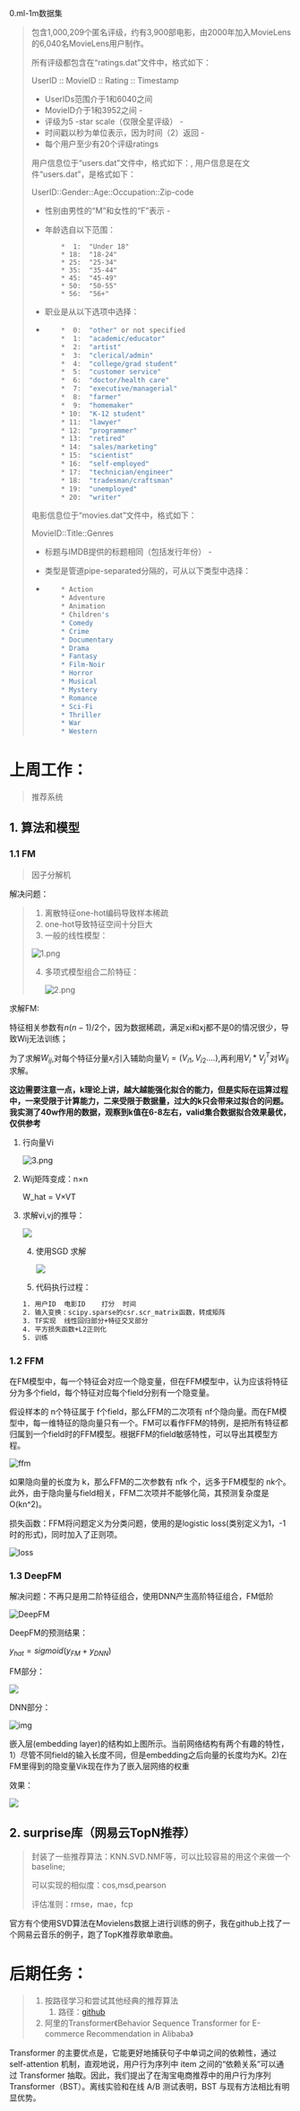 0.ml-1m数据集

> 包含1,000,209个匿名评级，约有3,900部电影，由2000年加入MovieLens的6,040名MovieLens用户制作。
>
> 所有评级都包含在“ratings.dat”文件中，格式如下：
>
> UserID :: MovieID :: Rating :: Timestamp  
>
> - UserIDs范围介于1和6040之间 
> - MovieID介于1和3952之间 - 
> - 评级为5 -star scale（仅限全星评级） -
> - 时间戳以秒为单位表示，因为时间（2）返回 - 
> - 每个用户至少有20个评级ratings
>
> 用户信息位于“users.dat”文件中，格式如下：, 用户信息是在文件“users.dat”，是格式如下：
>
> UserID::Gender::Age::Occupation::Zip-code
>
> - 性别由男性的“M”和女性的“F”表示 - 
>
> - 年龄选自以下范围：
>
>   ```
>   	*  1:  "Under 18"
>   	* 18:  "18-24"
>   	* 25:  "25-34"
>   	* 35:  "35-44"
>   	* 45:  "45-49"
>   	* 50:  "50-55"
>   	* 56:  "56+"
>   ```
>
> - 职业是从以下选项中选择：
>
> - ```bash
>       *  0:  "other" or not specified
>   	*  1:  "academic/educator"
>   	*  2:  "artist"
>   	*  3:  "clerical/admin"
>   	*  4:  "college/grad student"
>   	*  5:  "customer service"
>   	*  6:  "doctor/health care"
>   	*  7:  "executive/managerial"
>   	*  8:  "farmer"
>   	*  9:  "homemaker"
>   	* 10:  "K-12 student"
>   	* 11:  "lawyer"
>   	* 12:  "programmer"
>   	* 13:  "retired"
>   	* 14:  "sales/marketing"
>   	* 15:  "scientist"
>   	* 16:  "self-employed"
>   	* 17:  "technician/engineer"
>   	* 18:  "tradesman/craftsman"
>   	* 19:  "unemployed"
>   	* 20:  "writer"
>   ```
>
> 电影信息位于“movies.dat”文件中，格式如下：
>
> MovieID::Title::Genres
>
> - 标题与IMDB提供的标题相同（包括发行年份） - 
>
> - 类型是管道pipe-separated分隔的，可从以下类型中选择：
>
> - ```bash
>   	* Action
>   	* Adventure
>   	* Animation
>   	* Children's
>   	* Comedy
>   	* Crime
>   	* Documentary
>   	* Drama
>   	* Fantasy
>   	* Film-Noir
>   	* Horror
>   	* Musical
>   	* Mystery
>   	* Romance
>   	* Sci-Fi
>   	* Thriller
>   	* War
>   	* Western
>   ```

# 上周工作：

> 推荐系统

## 1. 算法和模型

### 1.1 FM

> 因子分解机

解决问题：

> 1. 离散特征one-hot编码导致样本稀疏
> 2. one-hot导致特征空间十分巨大
> 3. 一般的线性模型：
>
> ![1.png](https://i.loli.net/2019/06/19/5d09d4836e08c82747.png)
>
> 4. 多项式模型组合二阶特征：
>
>    ![2.png](https://i.loli.net/2019/06/19/5d09d4e387cba21634.png)

求解FM:

特征相关参数有$n(n-1)/2$个，因为数据稀疏，满足xi和xj都不是0的情况很少，导致Wij无法训练；

为了求解$W_{ij}$,对每个特征分量$x_i$引入辅助向量$V_i = (V_{i1},V_{i2}....)$,再利用$V_i*V_j^T$对$W_{ij}$求解。

**这边需要注意一点，k理论上讲，越大越能强化拟合的能力，但是实际在运算过程中，一来受限于计算能力，二来受限于数据量，过大的k只会带来过拟合的问题。我实测了40w作用的数据，观察到k值在6-8左右，valid集合数据拟合效果最优，仅供参考**

1. 行向量Vi

   ![3.png](https://i.loli.net/2019/06/19/5d09d811a674882038.png)

2. Wij矩阵变成：n×n

   W_hat = V×VT

3. 求解vi,vj的推导：

   ![](https://upload-images.jianshu.io/upload_images/4155986-6d08a2cdcc6668fb.png)

   4. 使用SGD 求解

      ![](https://upload-images.jianshu.io/upload_images/4155986-b79f3cdc1229ffbb.png?imageMogr2/auto-orient/strip%7CimageView2/2/w/389/format/webp)

   5. 代码执行过程：

   ```reStructuredText
   1. 用户ID	电影ID	打分	时间
   2. 输入变换：scipy.sparse的csr.scr_matrix函数，转成矩阵
   3. TF实现  线性回归部分+特征交叉部分
   4. 平方损失函数+L2正则化
   5. 训练
   ```

### 1.2 FFM

在FM模型中，每一个特征会对应一个隐变量，但在FFM模型中，认为应该将特征分为多个field，每个特征对应每个field分别有一个隐变量。

假设样本的 n个特征属于 f个field，那么FFM的二次项有 nf个隐向量。而在FM模型中，每一维特征的隐向量只有一个。FM可以看作FFM的特例，是把所有特征都归属到一个field时的FFM模型。根据FFM的field敏感特性，可以导出其模型方程。

![ffm](https://upload-images.jianshu.io/upload_images/4155986-d04fed8047209d53.png?imageMogr2/auto-orient/strip%7CimageView2/2/w/764/format/webp)

如果隐向量的长度为 k，那么FFM的二次参数有 nfk 个，远多于FM模型的 nk个。此外，由于隐向量与field相关，FFM二次项并不能够化简，其预测复杂度是 O(kn^2)。

损失函数：FFM将问题定义为分类问题，使用的是logistic loss(类别定义为1，-1时的形式)，同时加入了正则项。

![loss](https://upload-images.jianshu.io/upload_images/4155986-c2df975e6e6a7847.png?imageMogr2/auto-orient/strip%7CimageView2/2/w/716/format/webp)

### 1.3 DeepFM

解决问题：不再只是用二阶特征组合，使用DNN产生高阶特征组合，FM低阶

![DeepFM](https://upload-images.jianshu.io/upload_images/4155986-cd51e0bd97ab285d.png?imageMogr2/auto-orient/strip%7CimageView2/2/w/1000/format/webp)

DeepFM的预测结果：

$y_{hat} = sigmoid(y_{FM} + y_{DNN})$

FM部分：

![](https://upload-images.jianshu.io/upload_images/4155986-d144aba541c68a34.png?imageMogr2/auto-orient/strip%7CimageView2/2/w/582/format/webp)

DNN部分：

![img](https://upload-images.jianshu.io/upload_images/4155986-f9af97ad7e0f5b88.png?imageMogr2/auto-orient/strip%7CimageView2/2/w/558/format/webp)

嵌入层(embedding layer)的结构如上图所示。当前网络结构有两个有趣的特性，1）尽管不同field的输入长度不同，但是embedding之后向量的长度均为K。2)在FM里得到的隐变量Vik现在作为了嵌入层网络的权重

效果：

![](https://upload-images.jianshu.io/upload_images/4155986-908ee89d46240580.png?imageMogr2/auto-orient/strip%7CimageView2/2/w/1000/format/webp)



## 2. surprise库（网易云TopN推荐）

> 封装了一些推荐算法：KNN.SVD.NMF等，可以比较容易的用这个来做一个baseline;
>
> 可以实现的相似度：cos,msd,pearson
>
> 评估准则：rmse，mae，fcp

官方有个使用SVD算法在Movielens数据上进行训练的例子，我在github上找了一个网易云音乐的例子，跑了TopK推荐歌单歌曲。

# 后期任务：

> 1. 按路径学习和尝试其他经典的推荐算法
>    1. 路径：[github](https://github.com/Xw-Jia/tensorflow_practice/tree/master/recommendation)
> 2. 阿里的Transformer《Behavior Sequence Transformer for E-commerce Recommendation in Alibaba》

Transformer 的主要优点是，它能更好地捕获句子中单词之间的依赖性，通过 self-attention 机制，直观地说，用户行为序列中 item 之间的“依赖关系”可以通过 Transformer 抽取。因此，我们提出了在淘宝电商推荐中的用户行为序列 Transformer（BST）。离线实验和在线 A/B 测试表明，BST 与现有方法相比有明显优势。

